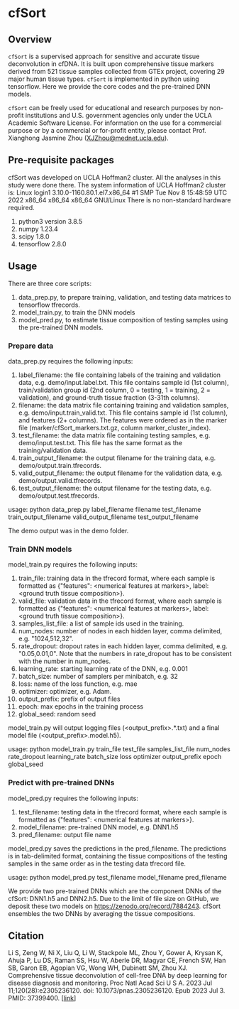 # cfSort

## Overview

`cfSort` is a supervised approach for sensitive and accurate tissue deconvolution in cfDNA. It is built upon comprehensive tissue markers derived from 521 tissue samples collected from GTEx project, covering 29 major human tissue types. `cfSort` is implemented in python using tensorflow. Here we provide the core codes and the pre-trained DNN models.

`cfSort` can be freely used for educational and research purposes by non-profit institutions and U.S. government agencies only under the UCLA Academic Software License. For information on the use for a commercial purpose or by a commercial or for-profit entity, please contact Prof. Xianghong Jasmine Zhou (XJZhou@mednet.ucla.edu).

## Pre-requisite packages

cfSort was developed on UCLA Hoffman2 cluster. All the analyses in this study were done there. The system information of UCLA Hoffman2 cluster is:
Linux login1 3.10.0-1160.80.1.el7.x86_64 #1 SMP Tue Nov 8 15:48:59 UTC 2022 x86_64 x86_64 x86_64 GNU/Linux
There is no non-standard hardware required.

1) python3 version 3.8.5
2) numpy 1.23.4
3) scipy 1.8.0
4) tensorflow 2.8.0


## Usage

There are three core scripts: 
1) data_prep.py, to prepare training, validation, and testing data matrices to tensorflow tfrecords.  
2) model_train.py, to train the DNN models
3) model_pred.py, to estimate tissue composition of testing samples using the pre-trained DNN models.


### Prepare data

data_prep.py requires the following inputs:
1) label_filename: the file containing labels of the training and validation data, e.g. demo/input.label.txt. This file contains sample id (1st column), train/validation group id (2nd column, 0 = testing, 1 = training, 2 = validation), and ground-truth tissue fraction (3-31th columns).
2) filename: the data matrix file containing training and validation samples, e.g. demo/input.train_valid.txt. This file contains sample id (1st column), and features (2+ columns). The features were ordered as in the marker file (marker/cfSort_markers.txt.gz, column marker_cluster_index).
3) test_filename: the data matrix file containing testing samples, e.g. demo/input.test.txt. This file has the same format as the training/validation data. 
4) train_output_filename: the output filename for the training data, e.g. demo/output.train.tfrecords.
5) valid_output_filename: the output filename for the validation data, e.g. demo/output.valid.tfrecords.
6) test_output_filename: the output filename for the testing data, e.g. demo/output.test.tfrecords.

usage: python data_prep.py label_filename filename test_filename train_output_filename valid_output_filename test_output_filename

The demo output was in the demo folder.

### Train DNN models

model_train.py requires the following inputs:
1) train_file: training data in the tfrecord format, where each sample is formatted as \{"features": \<numerical features at markers\>, label: \<ground truth tissue composition\>\}.
2) valid_file: validation data in the tfrecord format, where each sample is formatted as \{"features": \<numerical features at markers\>, label: \<ground truth tissue composition\>\}.
3) samples_list_file: a list of sample ids used in the training.
4) num_nodes: number of nodes in each hidden layer, comma delimited, e.g. "1024,512,32".
5) rate_dropout: dropout rates in each hidden layer, comma delimited, e.g. "0.05,0.01,0". Note that the numbers in rate_dropout has to be consistent with the number in num_nodes.
6) learning_rate: starting learning rate of the DNN, e.g. 0.001
7) batch_size: number of samplers per minibatch, e.g. 32
8) loss: name of the loss function, e.g. mae
9) optimizer: optimizer, e.g. Adam.
10) output_prefix: prefix of output files
11) epoch: max epochs in the training process
12) global_seed: random seed

model_train.py will output logging files (\<output_prefix\>.\*.txt) and a final model file (\<output_prefix\>.model.h5).

usage: python model_train.py train_file test_file samples_list_file num_nodes rate_dropout learning_rate batch_size loss optimizer output_prefix epoch global_seed

### Predict with pre-trained DNNs

model_pred.py requires the following inputs:
1) test_filename: testing data in the tfrecord format, where each sample is formatted as \{"features": \<numerical features at markers\>\}.
2) model_filename: pre-trained DNN model, e.g. DNN1.h5
3) pred_filename: output file name

model_pred.py saves the predictions in the pred_filename. The predictions is in tab-delimited format, containing the tissue compositions of the testing samples in the same order as in the testing data tfrecord file. 

usage: python model_pred.py test_filename model_filename pred_filename

We provide two pre-trained DNNs which are the component DNNs of the cfSort: DNN1.h5 and DNN2.h5. Due to the limit of file size on GitHub, we deposit these two models on https://zenodo.org/record/7884243. cfSort ensembles the two DNNs by averaging the tissue compositions.




## Citation
Li S, Zeng W, Ni X, Liu Q, Li W, Stackpole ML, Zhou Y, Gower A, Krysan K, Ahuja P, Lu DS, Raman SS, Hsu W, Aberle DR, Magyar CE, French SW, Han SB, Garon EB, Agopian VG, Wong WH, Dubinett SM, Zhou XJ. Comprehensive tissue deconvolution of cell-free DNA by deep learning for disease diagnosis and monitoring. Proc Natl Acad Sci U S A. 2023 Jul 11;120(28):e2305236120. doi: 10.1073/pnas.2305236120. Epub 2023 Jul 3. PMID: 37399400. [[link](https://www.pnas.org/doi/10.1073/pnas.2305236120)]
